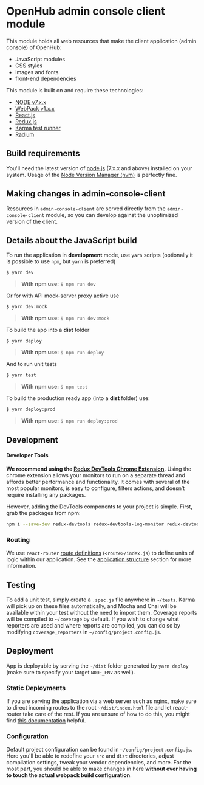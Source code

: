 # OpenHub admin console client module

This module holds all web resources that make the client application (admin console) of OpenHub:

* JavaScript modules
* CSS styles
* images and fonts
* front-end dependencies

This module is built on and require these technologies:

* [NODE v7.x.x](http://nodejs.org) 
* [WebPack v1.x.x](https://webpack.github.io)
* [React.js](https://facebook.github.io/react)
* [Redux.js](http://redux.js.org)
* [Karma test runner](https://karma-runner.github.io)
* [Radium](http://formidable.com/open-source/radium)


## Build requirements

You'll need the latest version of [node.js](http://nodejs.org) (7.x.x and above) installed on your system.
Usage of the [Node Version Manager (nvm)](https://github.com/creationix/nvm) is perfectly fine.

## Making changes in admin-console-client

Resources in `admin-console-client` are served directly from the `admin-console-client` module, so you can develop against the
unoptimized version of the client.

## Details about the JavaScript build

To run the application in **development** mode, use `yarn` scripts (optionally it is possible to use `npm`, but `yarn` is preferred)

```
$ yarn dev
```

> **With npm use:** `$ npm run dev`


Or for with API mock-server proxy active use
```
$ yarn dev:mock
```


> **With npm use:** `$ npm run dev:mock`

To build the app into a **dist** folder

```
$ yarn deploy
```

> **With npm use:** `$ npm run deploy`

And to run unit tests 

```
$ yarn test
```

> **With npm use:** `$ npm test`

To build the production ready app (into a **dist** folder) use:

```
$ yarn deploy:prod
```

> **With npm use:** `$ npm run deploy:prod`


## Development

#### Developer Tools

**We recommend using the [Redux DevTools Chrome Extension](https://chrome.google.com/webstore/detail/redux-devtools/lmhkpmbekcpmknklioeibfkpmmfibljd).**
Using the chrome extension allows your monitors to run on a separate thread and affords better performance and functionality. It comes with several of the most popular monitors, is easy to configure, filters actions, and doesn’t require installing any packages.

However, adding the DevTools components to your project is simple. First, grab the packages from npm:

```bash
npm i --save-dev redux-devtools redux-devtools-log-monitor redux-devtools-dock-monitor
```


### Routing
We use `react-router` [route definitions](https://github.com/reactjs/react-router/blob/master/docs/API.md#plainroute) (`<route>/index.js`) to define units of logic within our application. See the [application structure](#application-structure) section for more information.

## Testing
To add a unit test, simply create a `.spec.js` file anywhere in `~/tests`. Karma will pick up on these files automatically, and Mocha and Chai will be available within your test without the need to import them. Coverage reports will be compiled to `~/coverage` by default. If you wish to change what reporters are used and where reports are compiled, you can do so by modifying `coverage_reporters` in `~/config/project.config.js`.

## Deployment
App is deployable by serving the `~/dist` folder generated by `yarn deploy` (make sure to specify your target `NODE_ENV` as well).

### Static Deployments
If you are serving the application via a web server such as nginx, make sure to direct incoming routes to the root `~/dist/index.html` file and let react-router take care of the rest. If you are unsure of how to do this, you might find [this documentation](https://github.com/reactjs/react-router/blob/master/docs/guides/Histories.md#configuring-your-server) helpful.


### Configuration
Default project configuration can be found in `~/config/project.config.js`. Here you'll be able to redefine your `src` and `dist` directories, adjust compilation settings, tweak your vendor dependencies, and more. For the most part, you should be able to make changes in here **without ever having to touch the actual webpack build configuration**.

